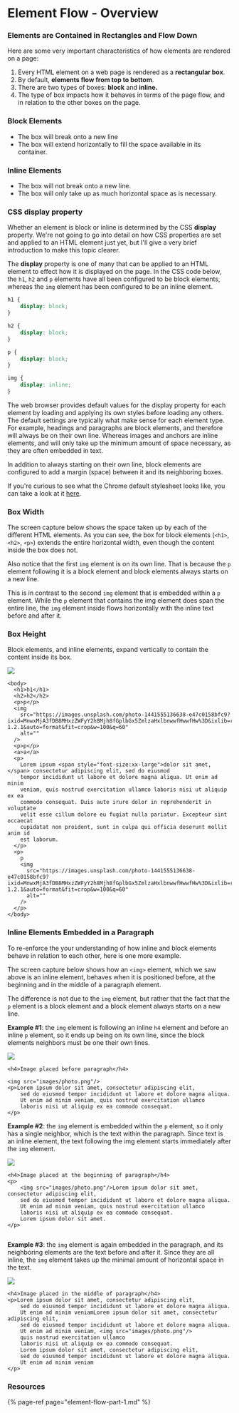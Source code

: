 # Element Flow - Overview

### Elements are Contained in Rectangles and Flow Down 

Here are some very important characteristics of how elements are rendered on a page:

1. Every HTML element on a web page is rendered as a **rectangular box**. 
2. By default, **elements flow from top to bottom**. 
3. There are two types of boxes: **block** and **inline.**
4. The type of box impacts how it behaves in terms of the page flow, and in relation to the other boxes on the page.

### Block Elements

* The box will break onto a new line 
* The box will extend horizontally to fill the space available in its container.

### Inline Elements

* The box will not break onto a new line.
* The box will only take up as much horizontal space as is necessary.

###  CSS display property

Whether an element is block or inline is determined by the CSS **display** property. We're not going to go into detail on how CSS properties are set and applied to an HTML element just yet, but I'll give a very brief introduction to make this topic clearer.

The **display** property is one of many that can be applied to an HTML element to effect how it is displayed on the page.  In the CSS code below, the `h1`, `h2` and `p` elements have all been configured to be block elements, whereas the `img` element has been configured to be an inline element.

```css
h1 {
    display: block;
}

h2 {
    display: block;
}

p {
    display: block;
}

img {
    display: inline;
}
```

The web browser provides default values for the display property for each element by loading and applying its own styles before loading any others. The default settings are typically what make sense for each element type. For example, headings and paragraphs are block elements, and therefore will always be on their own line. Whereas images and anchors are inline elements, and will only take up the minimum amount of space necessary, as they are often embedded in text.

In addition to always starting on their own line, block elements are configured to add a margin \(space\) between it and its neighboring boxes.

If you're curious to see what the Chrome default stylesheet looks like, you can take a look at it [here](../../appendix/chrome-default-stylesheet.md).

### Box Width

The screen capture below shows the space taken up by each of the different HTML elements. As you can see, the box for block elements \(`<h1>`, `<h2>`, `<p>`\) extends the entire horizontal width, even though the content inside the box does not.

Also notice that the first `img` element is on its own line. That is because the `p` element following it is a block element and block elements always starts on a new line. 

This is in contrast to the second `img` element that is embedded within a `p` element. While the `p` element that contains the img element does span the entire line, the `img` element inside flows horizontally with the inline text before and after it. 

### Box Height

Block elements, and inline elements, expand vertically to contain the content inside its box.

![](../../.gitbook/assets/image%20%28234%29.png)

```markup
<body>
  <h1>h1</h1>
  <h2>h2</h2>
  <p>p</p>
  <img
    src="https://images.unsplash.com/photo-1441555136638-e47c0158bfc9?ixid=MnwxMjA3fDB8MHxzZWFyY2h8Mjh8fGplbGx5ZmlzaHxlbnwwfHwwfHw%3D&ixlib=rb-1.2.1&auto=format&fit=crop&w=100&q=60"
    alt=""
  />
  <p>p</p>
  <a>a</a>
  <p>
    Lorem ipsum <span style="font-size:xx-large">dolor sit amet,</span> consectetur adipiscing elit, sed do eiusmod
    tempor incididunt ut labore et dolore magna aliqua. Ut enim ad minim
    veniam, quis nostrud exercitation ullamco laboris nisi ut aliquip ex ea
    commodo consequat. Duis aute irure dolor in reprehenderit in voluptate
    velit esse cillum dolore eu fugiat nulla pariatur. Excepteur sint occaecat
    cupidatat non proident, sunt in culpa qui officia deserunt mollit anim id
    est laborum.
  </p>
  <p>
    p
    <img
      src="https://images.unsplash.com/photo-1441555136638-e47c0158bfc9?ixid=MnwxMjA3fDB8MHxzZWFyY2h8Mjh8fGplbGx5ZmlzaHxlbnwwfHwwfHw%3D&ixlib=rb-1.2.1&auto=format&fit=crop&w=100&q=60"
      alt=""
    />
  </p>
</body>
```

### 

### Inline Elements Embedded in a Paragraph

To re-enforce the your understanding of how inline and block elements behave in relation to each other, here is one more example.

The screen capture below shows how an `<img>` element, which we saw above is an inline element, behaves when it is positioned before, at the beginning and in the middle of a paragraph element. 

The difference is not due to the `img` element, but rather that the fact that the `p` element is a block element and a block element always starts on a new line. 

**Example \#1**: the `img` element is following an inline `h4` element and before an inline `p` element, so it ends up being on its own line, since the block elements neighbors must be one their own lines.

![](../../.gitbook/assets/image%20%28241%29.png)

```markup
<h4>Image placed before paragraph</h4>

<img src="images/photo.png"/>
<p>Lorem ipsum dolor sit amet, consectetur adipiscing elit, 
    sed do eiusmod tempor incididunt ut labore et dolore magna aliqua. 
    Ut enim ad minim veniam, quis nostrud exercitation ullamco 
    laboris nisi ut aliquip ex ea commodo consequat.  
</p>
```

**Example \#2**: the `img` element is embedded within the `p` element, so it only has a single neighbor, which is the text within the paragraph. Since text is an inline element, the text following the img element starts immediately after the `img` element.

![](../../.gitbook/assets/image%20%28214%29.png)

```markup
<h4>Image placed at the beginning of paragraph</h4>
<p>
    <img src="images/photo.png"/>Lorem ipsum dolor sit amet, consectetur adipiscing elit, 
    sed do eiusmod tempor incididunt ut labore et dolore magna aliqua. 
    Ut enim ad minim veniam, quis nostrud exercitation ullamco 
    laboris nisi ut aliquip ex ea commodo consequat. 
    Lorem ipsum dolor sit amet. 
</p>
    
```

**Example \#3**: the `img` element is again embedded in the paragraph, and its neighboring elements are the text before and after it. Since they are all inline, the `img` element takes up the minimal amount of horizontal space in the text.

![](../../.gitbook/assets/image%20%28216%29.png)

```markup
<h4>Image placed in the middle of paragraph</h4>
<p>Lorem ipsum dolor sit amet, consectetur adipiscing elit, 
    sed do eiusmod tempor incididunt ut labore et dolore magna aliqua. 
    Ut enim ad minim veniamLorem ipsum dolor sit amet, consectetur adipiscing elit, 
    sed do eiusmod tempor incididunt ut labore et dolore magna aliqua. 
    Ut enim ad minim veniam, <img src="images/photo.png"/>
    quis nostrud exercitation ullamco 
    laboris nisi ut aliquip ex ea commodo consequat.
    Lorem ipsum dolor sit amet, consectetur adipiscing elit, 
    sed do eiusmod tempor incididunt ut labore et dolore magna aliqua. 
    Ut enim ad minim veniam 
</p>
```

### Resources

{% page-ref page="element-flow-part-1.md" %}

